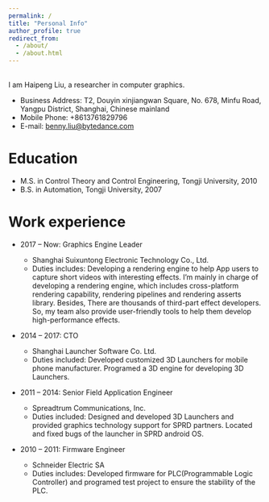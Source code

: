 ```yaml
---
permalink: /
title: "Personal Info"
author_profile: true
redirect_from: 
  - /about/
  - /about.html
---
```


<br>
I am Haipeng Liu, a researcher in computer graphics.

- Business Address: T2, Douyin xinjiangwan Square, No. 678, Minfu Road, Yangpu District, Shanghai, Chinese mainland
- Mobile Phone: +8613761829796
- E-mail: benny.liu@bytedance.com


Education
======
* M.S. in Control Theory and Control Engineering, Tongji University, 2010
* B.S. in Automation, Tongji University, 2007

Work experience
======
* 2017 – Now: Graphics Engine Leader
  * Shanghai Suixuntong Electronic Technology Co., Ltd.
  * Duties includes: Developing a rendering engine to help App users to capture short videos with interesting effects. I’m mainly in charge of developing a rendering engine, which includes cross-platform rendering capability, rendering pipelines and rendering asserts library. Besides, There are thousands of third-part effect developers. So, my team also provide user-friendly tools to help them develop high-performance effects.

* 2014 – 2017: CTO
  * Shanghai Launcher Software Co. Ltd.
  * Duties included: Developed customized 3D Launchers for mobile phone manufacturer. Programed a 3D engine for developing 3D Launchers.

* 2011 – 2014: Senior Field Application Engineer
  * Spreadtrum Communications, Inc.
  * Duties included: Designed and developed 3D Launchers and provided graphics technology support for SPRD partners. Located and fixed bugs of the launcher in SPRD android OS. 
 
* 2010 – 2011: Firmware Engineer
  * Schneider Electric SA
  * Duties includes: Developed firmware for PLC(Programmable Logic Controller) and programed test project to ensure the stability of the PLC.
